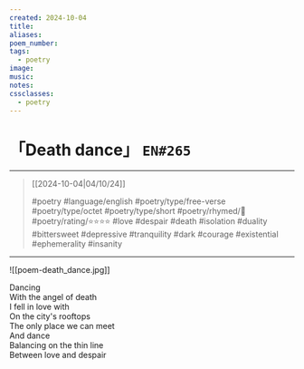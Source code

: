 ```yaml
---
created: 2024-10-04
title:
aliases:
poem_number:
tags:
  - poetry
image:
music:
notes:
cssclasses:
  - poetry
---
```

# 「Death dance」 `EN#265`

---

> [[2024-10-04|04/10/24]]
> 
> #poetry 
> #language/english 
> #poetry/type/free-verse #poetry/type/octet #poetry/type/short 
> #poetry/rhymed/🔴 
> #poetry/rating/⭐⭐⭐⭐ 
> #love #despair #death #isolation #duality #bittersweet #depressive #tranquility #dark #courage #existential #ephemerality #insanity 

---

![[poem-death_dance.jpg]]

Dancing  
With the angel of death  
I fell in love with  
On the city's rooftops  
The only place we can meet  
And dance  
Balancing on the thin line  
Between love and despair